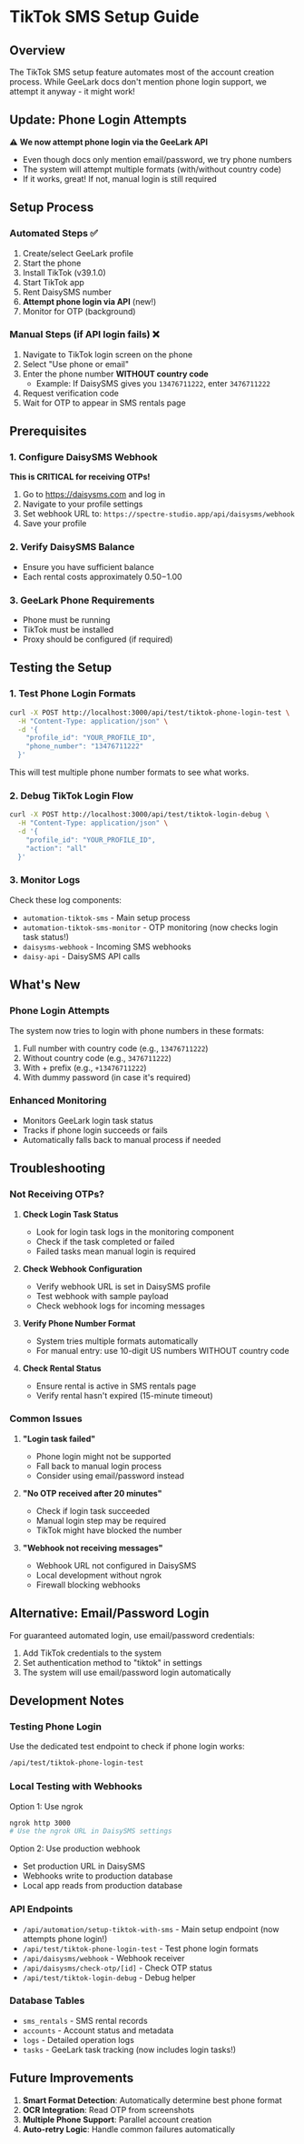 # TikTok SMS Setup Guide

## Overview

The TikTok SMS setup feature automates most of the account creation process. While GeeLark docs don't mention phone login support, we attempt it anyway - it might work!

## Update: Phone Login Attempts

⚠️ **We now attempt phone login via the GeeLark API**
- Even though docs only mention email/password, we try phone numbers
- The system will attempt multiple formats (with/without country code)
- If it works, great! If not, manual login is still required

## Setup Process

### Automated Steps ✅
1. Create/select GeeLark profile
2. Start the phone
3. Install TikTok (v39.1.0)
4. Start TikTok app
5. Rent DaisySMS number
6. **Attempt phone login via API** (new!)
7. Monitor for OTP (background)

### Manual Steps (if API login fails) ❌
1. Navigate to TikTok login screen on the phone
2. Select "Use phone or email"
3. Enter the phone number **WITHOUT country code**
   - Example: If DaisySMS gives you `13476711222`, enter `3476711222`
4. Request verification code
5. Wait for OTP to appear in SMS rentals page

## Prerequisites

### 1. Configure DaisySMS Webhook
**This is CRITICAL for receiving OTPs!**

1. Go to https://daisysms.com and log in
2. Navigate to your profile settings
3. Set webhook URL to: `https://spectre-studio.app/api/daisysms/webhook`
4. Save your profile

### 2. Verify DaisySMS Balance
- Ensure you have sufficient balance
- Each rental costs approximately $0.50-$1.00

### 3. GeeLark Phone Requirements
- Phone must be running
- TikTok must be installed
- Proxy should be configured (if required)

## Testing the Setup

### 1. Test Phone Login Formats
```bash
curl -X POST http://localhost:3000/api/test/tiktok-phone-login-test \
  -H "Content-Type: application/json" \
  -d '{
    "profile_id": "YOUR_PROFILE_ID",
    "phone_number": "13476711222"
  }'
```

This will test multiple phone number formats to see what works.

### 2. Debug TikTok Login Flow
```bash
curl -X POST http://localhost:3000/api/test/tiktok-login-debug \
  -H "Content-Type: application/json" \
  -d '{
    "profile_id": "YOUR_PROFILE_ID",
    "action": "all"
  }'
```

### 3. Monitor Logs
Check these log components:
- `automation-tiktok-sms` - Main setup process
- `automation-tiktok-sms-monitor` - OTP monitoring (now checks login task status!)
- `daisysms-webhook` - Incoming SMS webhooks
- `daisy-api` - DaisySMS API calls

## What's New

### Phone Login Attempts
The system now tries to login with phone numbers in these formats:
1. Full number with country code (e.g., `13476711222`)
2. Without country code (e.g., `3476711222`)
3. With + prefix (e.g., `+13476711222`)
4. With dummy password (in case it's required)

### Enhanced Monitoring
- Monitors GeeLark login task status
- Tracks if phone login succeeds or fails
- Automatically falls back to manual process if needed

## Troubleshooting

### Not Receiving OTPs?

1. **Check Login Task Status**
   - Look for login task logs in the monitoring component
   - Check if the task completed or failed
   - Failed tasks mean manual login is required

2. **Check Webhook Configuration**
   - Verify webhook URL is set in DaisySMS profile
   - Test webhook with sample payload
   - Check webhook logs for incoming messages

3. **Verify Phone Number Format**
   - System tries multiple formats automatically
   - For manual entry: use 10-digit US numbers WITHOUT country code

4. **Check Rental Status**
   - Ensure rental is active in SMS rentals page
   - Verify rental hasn't expired (15-minute timeout)

### Common Issues

1. **"Login task failed"**
   - Phone login might not be supported
   - Fall back to manual login process
   - Consider using email/password instead

2. **"No OTP received after 20 minutes"**
   - Check if login task succeeded
   - Manual login step may be required
   - TikTok might have blocked the number

3. **"Webhook not receiving messages"**
   - Webhook URL not configured in DaisySMS
   - Local development without ngrok
   - Firewall blocking webhooks

## Alternative: Email/Password Login

For guaranteed automated login, use email/password credentials:

1. Add TikTok credentials to the system
2. Set authentication method to "tiktok" in settings
3. The system will use email/password login automatically

## Development Notes

### Testing Phone Login
Use the dedicated test endpoint to check if phone login works:
```bash
/api/test/tiktok-phone-login-test
```

### Local Testing with Webhooks

Option 1: Use ngrok
```bash
ngrok http 3000
# Use the ngrok URL in DaisySMS settings
```

Option 2: Use production webhook
- Set production URL in DaisySMS
- Webhooks write to production database
- Local app reads from production database

### API Endpoints

- `/api/automation/setup-tiktok-with-sms` - Main setup endpoint (now attempts phone login!)
- `/api/test/tiktok-phone-login-test` - Test phone login formats
- `/api/daisysms/webhook` - Webhook receiver
- `/api/daisysms/check-otp/[id]` - Check OTP status
- `/api/test/tiktok-login-debug` - Debug helper

### Database Tables

- `sms_rentals` - SMS rental records
- `accounts` - Account status and metadata
- `logs` - Detailed operation logs
- `tasks` - GeeLark task tracking (now includes login tasks!)

## Future Improvements

1. **Smart Format Detection**: Automatically determine best phone format
2. **OCR Integration**: Read OTP from screenshots
3. **Multiple Phone Support**: Parallel account creation
4. **Auto-retry Logic**: Handle common failures automatically 
